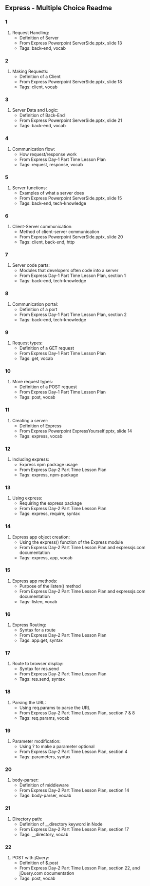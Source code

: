 ## Express - Multiple Choice Readme


### 1 

1. Request Handling: 
    * Definition of Server
    * From Express Powerpoint ServerSide.pptx, slide 13
    * Tags: back-end, vocab


### 2 

1. Making Requests:
    * Definition of a Client
    * From Express Powerpoint ServerSide.pptx, slide 18
    * Tags: client, vocab


### 3 

1. Server Data and Logic:
    * Definition of Back-End
    * From Express Powerpoint ServerSide.pptx, slide 21
    * Tags: back-end, vocab


### 4 

1. Communication flow:
    * How request/response work
    * From Express Day-1 Part Time Lesson Plan
    * Tags: request, response, vocab


### 5 

1. Server functions:
    * Examples of what a server does
    * From Express Powerpoint ServerSide.pptx, slide 15
    * Tags: back-end, tech-knowledge


### 6 

1. Client-Server communication:
    * Method of client-server communication
    * From Express Powerpoint ServerSide.pptx, slide 20
    * Tags: client, back-end, http


### 7 

1. Server code parts:
    * Modules that developers often code into a server
    * From Express Day-1 Part Time Lesson Plan, section 1
    * Tags: back-end, tech-knowledge


### 8 

1. Communication portal:
    * Definition of a port
    * From Express Day-1 Part Time Lesson Plan, section 2
    * Tags: back-end, tech-knowledge


### 9 

1. Request types:
    * Definition of a GET request
    * From Express Day-1 Part Time Lesson Plan
    * Tags: get, vocab


### 10 

1. More request types:
    * Definition of a POST request
    * From Express Day-1 Part Time Lesson Plan
    * Tags: post, vocab


### 11 

1. Creating a server:
    * Definition of Express
    * From Express Powerpoint ExpressYourself.pptx, slide 14
    * Tags: express, vocab


### 12 

1. Including express:
    * Express npm package usage
    * From Express Day-2 Part Time Lesson Plan
    * Tags: express, npm-package


### 13 

1. Using express:
    * Requiring the express package
    * From Express Day-2 Part Time Lesson Plan
    * Tags: express, require, syntax


### 14 

1. Express app object creation:
    * Using the express() function of the Express module
    * From Express Day-2 Part Time Lesson Plan and expressjs.com documentation
    * Tags: express, app, vocab


### 15 

1. Express app methods:
    * Purpose of the listen() method
    * From Express Day-2 Part Time Lesson Plan and expressjs.com documentation
    * Tags: listen, vocab


### 16 

1. Express Routing:
    * Syntax for a route
    * From Express Day-2 Part Time Lesson Plan
    * Tags: app.get, syntax


### 17 

1. Route to browser display:
    * Syntax for res.send
    * From Express Day-2 Part Time Lesson Plan
    * Tags: res.send, syntax


### 18 

1. Parsing the URL:
    * Using req.params to parse the URL
    * From Express Day-2 Part Time Lesson Plan, section 7 & 8
    * Tags: req.params, vocab


### 19 

1. Parameter modification:
    * Using ? to make a parameter optional
    * From Express Day-2 Part Time Lesson Plan, section 4
    * Tags: parameters, syntax


### 20 

1. body-parser:
    * Definition of middleware
    * From Express Day-2 Part Time Lesson Plan, section 14
    * Tags: body-parser, vocab


### 21 

1. Directory path:
    * Definition of __directory keyword in Node
    * From Express Day-2 Part Time Lesson Plan, section 17
    * Tags: __directory, vocab


### 22 

1. POST with jQuery:
    * Definition of $.post
    * From Express Day-2 Part Time Lesson Plan, section 22, and jQuery.com documentation
    * Tags: post, vocab